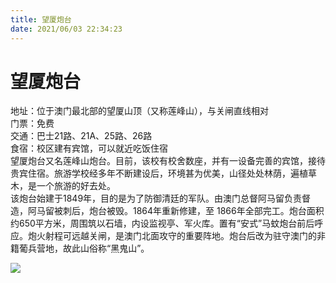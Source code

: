```yaml
---
title: 望厦炮台  
date: 2021/06/03 22:34:23  
---
```

  
# 望厦炮台  
地址：位于澳门最北部的望厦山顶（又称莲峰山），与关闸直线相对  
门票：免费  
交通：巴士21路、21A、25路、26路  
食宿：校区建有宾馆，可以就近吃饭住宿  
望厦炮台又名莲峰山炮台。目前，该校有校舍数座，并有一设备完善的宾馆，接待贵宾住宿。旅游学校经多年不断建设后，环境甚为优美，山径处处林荫，遍植草木，是一个旅游的好去处。  
该炮台始建于1849年，目的是为了防御清廷的军队。由澳门总督阿马留负责督造，阿马留被刺后，炮台被毁。1864年重新修建，至 1866年全部完工。炮台面积约650平方米，周围筑以石墙，内设监视亭、军火库。置有“安式”马蚊炮台前后呼应。炮火射程可远越关闸，是澳门北面攻守的重要阵地。炮台后改为驻守澳门的非籍葡兵营地，故此山俗称“黑鬼山”。  
  
![](https://raw.staticdn.net/szqq0512/Pic/main/img/202201212152728.png)  
